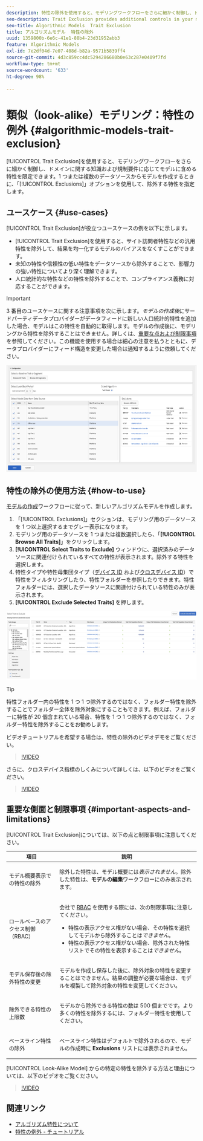 ```yaml
---
description: 特性の除外を使用すると、モデリングワークフローをさらに細かく制御し、ドメインに関する知識および規制要件に応じてモデルに含める特性を限定できます。1 つまたは複数のデータソースからモデルを作成するときに、「Exclusions」オプションを使用して、除外する特性を指定します。
seo-description: Trait Exclusion provides additional controls in your modeling workflow, allowing you to add the necessary guard rails to the model, based on your domain expertise and regulatory requirements. Use the Exclusions option to select which traits to ignore when creating models from one or more data sources.
seo-title: Algorithmic Models  Trait Exclusion
title: アルゴリズムモデル  特性の除外
uuid: 1359800b-6e6c-41e1-88b4-23d31952abb3
feature: Algorithmic Models
exl-id: 7e2df04d-7e07-408d-b82a-9571b5839ff4
source-git-commit: 4d3c859cc4dc5294286680b0e63c287e0409f7fd
workflow-type: tm+mt
source-wordcount: '633'
ht-degree: 98%

---
```


# 類似（look-alike）モデリング：特性の例外 {#algorithmic-models-trait-exclusion}

[!UICONTROL Trait Exclusion]を使用すると、モデリングワークフローをさらに細かく制御し、ドメインに関する知識および規制要件に応じてモデルに含める特性を限定できます。1 つまたは複数のデータソースからモデルを作成するときに、「[!UICONTROL Exclusions]」オプションを使用して、除外する特性を指定します。

## ユースケース {#use-cases}

[!UICONTROL Trait Exclusion]が役立つユースケースの例を以下に示します。

* [!UICONTROL Trait Exclusion]を使用すると、サイト訪問者特性などの汎用特性を除外して、結果を均一化するモデルのバイアスをなくすことができます。
* 未知の特性や信頼性の低い特性をデータソースから除外することで、影響力の強い特性についてより深く理解できます。
* 人口統計的な特性などの特性を除外することで、コンプライアンス義務に対応することができます。

>[!IMPORTANT]
>
>3 番目のユースケースに関する注意事項を次に示します。*モデルの作成後*&#x200B;にサードパーティデータプロバイダーがデータフィードに新しい人口統計的特性を追加した場合、モデルはこの特性を自動的に取得します。モデルの作成後に、モデリングから特性を除外することはできません。詳しくは、[重要な点および制限事項](../../features/algorithmic-models/trait-exclusion-algo-models.md#important-aspects-and-limitations)を参照してください。この機能を使用する場合は細心の注意を払うとともに、データプロバイダーにフィード構造を変更した場合は通知するように依頼してください。

![](assets/lam_exclude_traits.png)

## 特性の除外の使用方法 {#how-to-use}

[モデルの作成](../../features/algorithmic-models/create-model.md#build-model)ワークフローに従って、新しいアルゴリズムモデルを作成します。

1. 「[!UICONTROL Exclusions]」セクションは、モデリング用のデータソースを 1 つ以上選択するまでグレー表示になります。
2. モデリング用のデータソースを 1 つまたは複数選択したら、「**[!UICONTROL Browse All Traits]**」をクリックします。
3. **[!UICONTROL Select Traits to Exclude]** ウィンドウに、選択済みのデータソースに関連付けられているすべての特性が表示されます。除外する特性を選択します。
4. 特性タイプや特性母集団タイプ（[デバイス ID](../../reference/ids-in-aam.md) および[クロスデバイス ID](../../reference/ids-in-aam.md)）で特性をフィルタリングしたり、特性フォルダーを参照したりできます。特性フォルダーには、選択したデータソースに関連付けられている特性のみが表示されます。
5. **[!UICONTROL Exclude Selected Traits]** を押します。

![trait-exclusions](assets/trait-exclusions-browse-traits.png)

>[!TIP]
>
>特性フォルダー内の特性を 1 つ 1 つ除外するのではなく、フォルダー特性を除外することでフォルダー全体を除外対象にすることもできます。例えば、フォルダーに特性が 20 個含まれている場合、特性を 1 つ 1 つ除外するのではなく、フォルダー特性を除外することをお勧めします。

ビデオチュートリアルを希望する場合は、特性の除外のビデオデモをご覧ください。

>[!VIDEO](https://video.tv.adobe.com/v/38134/?quality=12&captions=jpn)

さらに、クロスデバイス指標のしくみについて詳しくは、以下のビデオをご覧ください。

>[!VIDEO](https://video.tv.adobe.com/v/36810/?quality=12&captions=jpn)

## 重要な側面と制限事項 {#important-aspects-and-limitations}

[!UICONTROL Trait Exclusion]については、以下の点と制限事項に注意してください。

<table id="table_BA5C3545BC9E4717BD567B00C803AA53"> 
 <thead> 
  <tr> 
   <th colname="col1" class="entry"> 項目 </th> 
   <th colname="col2" class="entry"> 説明 </th>
  </tr> 
 </thead>
 <tbody> 
  <tr> 
   <td colname="col1"> <p>モデル概要表示での特性の除外 </p> </td>
   <td colname="col2"> <p>除外した特性は、モデル概要には<i>表示されません</i>。除外した特性は、<b><span class="uicontrol">モデルの編集</span></b>ワークフローにのみ表示されます。 </p> </td>
  </tr> 
  <tr> 
   <td colname="col1"> <p>ロールベースのアクセス制御（RBAC） </p> </td>
   <td colname="col2"> <p>会社で <a href="../../features/administration/administration-overview.md#administration">RBAC</a> を使用する際には、次の制限事項に注意してください。 </p> <p>
     <ul id="ul_38A4056C235B428C822EA4A353893786"> 
      <li id="li_2624FB35581F4807B8530910D63FFDBF">特性の表示アクセス権がない場合、その特性を選択してモデルから除外することは<i>できません</i>。 </li>
      <li id="li_3FD7A12AAAA8462EA84A760C05F20379">特性の表示アクセス権がない場合、除外された特性リストでその特性を表示することは<i>できません</i>。 </li>
     </ul> </p> </td>
  </tr> 
  <tr> 
   <td colname="col1"> <p>モデル保存後の除外特性の変更 </p> </td>
   <td colname="col2"> <p>モデルを作成し保存した後に、除外対象の特性を変更することはできません。結果の調整が必要な場合は、モデルを複製して除外対象の特性を変更してください。 </p> </td>
  </tr> 
  <tr> 
   <td colname="col1"> <p>除外できる特性の上限数 </p> </td>
   <td colname="col2"> <p>モデルから除外できる特性の数は 500 個までです。より多くの特性を除外するには、フォルダー特性を使用してください。 </p> </td>
  </tr> 
  <tr> 
   <td colname="col1"> <p>ベースライン特性の除外 </p> </td>
   <td colname="col2"> <p>ベースライン特性はデフォルトで除外されるので、モデルの作成時に <b><span class="uicontrol">Exclusions</span></b> リストには表示されません。 </p> </td>
  </tr>
 </tbody>
</table>

[!UICONTROL Look-Alike Model] からの特定の特性を除外する方法と理由については、以下のビデオをご覧ください。

>[!VIDEO](https://video.tv.adobe.com/v/38134?captions=jpn)

## 関連リンク

* [アルゴリズム特性について](/help/using/features/algorithmic-models/understanding-models.md)
* [特性の例外 - チュートリアル](https://helpx.adobe.com/jp/audience-manager/kt/using/excluding-traits-look-alike-model-feature-video-use.html)
